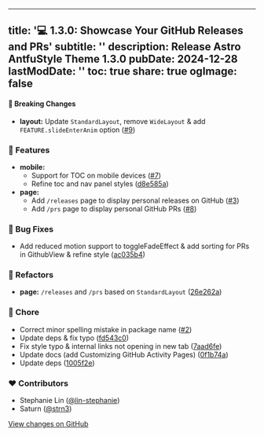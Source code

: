 
---
title: '💻 1.3.0: Showcase Your GitHub Releases and PRs'
subtitle: ''
description: Release Astro AntfuStyle Theme 1.3.0
pubDate: 2024-12-28
lastModDate: ''
toc: true
share: true
ogImage: false
---

#### 🚨 Breaking Changes

- **layout:** Update `StandardLayout`, remove `WideLayout` & add `FEATURE.slideEnterAnim` option ([#9](https://github.com/lin-stephanie/astro-antfustyle-theme/pull/9))

### 🚀 Features

- **mobile:** 
  - Support for TOC on mobile devices ([#7](https://github.com/lin-stephanie/astro-antfustyle-theme/pull/7))
  - Refine toc and nav panel styles ([d8e585a](https://github.com/lin-stephanie/astro-antfustyle-theme/commit/d8e585a))
- **page:** 
  - Add `/releases` page to display personal releases on GitHub ([#3](https://github.com/lin-stephanie/astro-antfustyle-theme/pull/3))
  - Add `/prs` page to display personal GitHub PRs ([#8](https://github.com/lin-stephanie/astro-antfustyle-theme/pull/8))

### 🐞 Bug Fixes

- Add reduced motion support to toggleFadeEffect & add sorting for PRs in GithubView & refine style ([ac035b4](https://github.com/lin-stephanie/astro-antfustyle-theme/commit/ac035b4))

### 💅 Refactors

- **page:** `/releases` and `/prs` based on `StandardLayout` ([26e262a](https://github.com/lin-stephanie/astro-antfustyle-theme/commit/26e262a))

### 🏡 Chore

- Correct minor spelling mistake in package name ([#2](https://github.com/lin-stephanie/astro-antfustyle-theme/pull/2))
- Update deps & fix typo ([fd543c0](https://github.com/lin-stephanie/astro-antfustyle-theme/commit/fd543c0))
- Fix style typo & internal links not opening in new tab ([7aad6fe](https://github.com/lin-stephanie/astro-antfustyle-theme/commit/7aad6fe))
- Update docs (add Customizing GitHub Activity Pages) ([0f1b74a](https://github.com/lin-stephanie/astro-antfustyle-theme/commit/0f1b74a))
- Update deps ([1005f2e](https://github.com/lin-stephanie/astro-antfustyle-theme/commit/1005f2e))

### ❤️ Contributors

- Stephanie Lin ([@lin-stephanie](http://github.com/lin-stephanie))
- Saturn ([@strn3](http://github.com/strn3))

[View changes on GitHub](https://github.com/lin-stephanie/astro-antfustyle-theme/compare/1.2.0...1.3.0)
